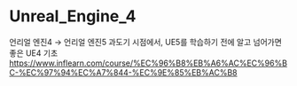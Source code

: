 # Unreal_Engine_4
언리얼 엔진4 → 언리얼 엔진5 과도기 시점에서, UE5를 학습하기 전에 알고 넘어가면 좋은 UE4 기초
https://www.inflearn.com/course/%EC%96%B8%EB%A6%AC%EC%96%BC-%EC%97%94%EC%A7%844-%EC%9E%85%EB%AC%B8
